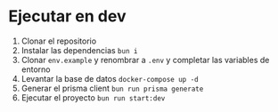 # Ejecutar en dev

1. Clonar el repositorio
2. Instalar las dependencias `bun i`
3. Clonar `env.example` y renombrar a `.env` y completar las variables de entorno
4. Levantar la base de datos `docker-compose up -d`
5. Generar el prisma client `bun run prisma generate`
6. Ejecutar el proyecto `bun run start:dev`